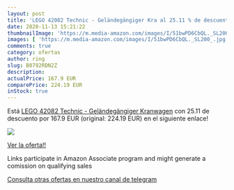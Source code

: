 ```yaml
---
layout: post
title: 'LEGO 42082 Technic - Geländegängiger Kra al 25.11 % de descuento'
date: 2020-11-13 15:21:22
thumbnailImage: 'https://m.media-amazon.com/images/I/51bwPD6CbQL._SL200_.jpg'
images: [ 'https://m.media-amazon.com/images/I/51bwPD6CbQL._SL200_.jpg' ]
comments: true
category: ofertas
author: ring
slug: B0792RDN2Z
description:
actualPrice: 167.9 EUR
comparePrice: 224.19 EUR
inStock: true
---
```


Está [LEGO 42082 Technic - Geländegängiger Kranwagen](https://www.amazon.de/dp/B0792RDN2Z/?tag=redken02-21) con 25.11 de descuento por 167.9 EUR (original: 224.19 EUR) en el siguiente enlace!

[![](https://m.media-amazon.com/images/I/51bwPD6CbQL._SL200_.jpg)](https://www.amazon.de/dp/B0792RDN2Z/?tag=redken02-21)

[Ver la oferta!!](https://www.amazon.de/dp/B0792RDN2Z/?tag=redken02-21)

Links participate in Amazon Associate program and might generate a comission on qualifying sales

[Consulta otras ofertas en nuestro canal de telegram](https://t.me/s/ofertas25)
